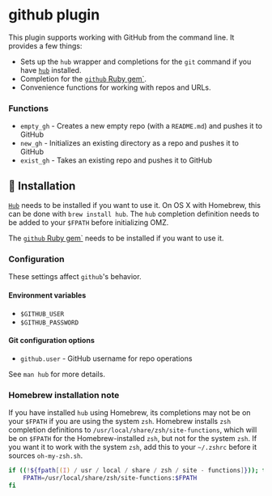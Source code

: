 # github plugin

This plugin supports working with GitHub from the command line. It provides a
few things:

-   Sets up the `hub` wrapper and completions for the `git` command if you have
    [`hub`](https://github.com/github/hub) installed.
-   Completion for the
    [`github` Ruby gem`](https://github.com/defunkt/github-gem).
-   Convenience functions for working with repos and URLs.

### Functions

-   `empty_gh` - Creates a new empty repo (with a `README.md`) and pushes it to
    GitHub
-   `new_gh` - Initializes an existing directory as a repo and pushes it to
    GitHub
-   `exist_gh` - Takes an existing repo and pushes it to GitHub

## 🚀 Installation

[`Hub`](https://github.com/github/hub) needs to be installed if you want to use
it. On OS X with Homebrew, this can be done with `brew install hub`. The `hub`
completion definition needs to be added to your `$FPATH` before initializing
OMZ.

The [`github` Ruby gem`](https://github.com/defunkt/github-gem) needs to be
installed if you want to use it.

### Configuration

These settings affect `github`'s behavior.

#### Environment variables

-   `$GITHUB_USER`
-   `$GITHUB_PASSWORD`

#### Git configuration options

-   `github.user` - GitHub username for repo operations

See `man hub` for more details.

### Homebrew installation note

If you have installed `hub` using Homebrew, its completions may not be on your
`$FPATH` if you are using the system `zsh`. Homebrew installs `zsh` completion
definitions to `/usr/local/share/zsh/site-functions`, which will be on `$FPATH`
for the Homebrew-installed `zsh`, but not for the system `zsh`. If you want it
to work with the system `zsh`, add this to your `~/.zshrc` before it sources
`oh-my-zsh.sh`.

```zsh
if ((!${fpath[(I) / usr / local / share / zsh / site - functions]})); then
	FPATH=/usr/local/share/zsh/site-functions:$FPATH
fi
```
